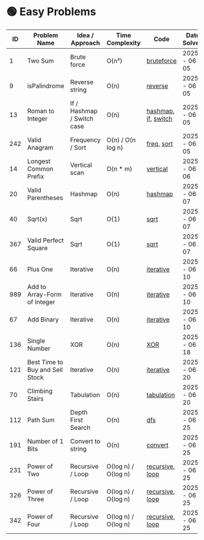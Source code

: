 # 🟢 Easy Problems

| ID  | Problem Name                 | Idea / Approach         | Time Complexity | Code                                                                 | Date Solved   | Note |
|-----|------------------------------|-------------------------|-----------------|----------------------------------------------------------------------|---------------|------|
| 1   | Two Sum                      | Brute force             | O(n²)          | [bruteforce](./1.%20Two%20Sum/two_sum_bruteforce.cpp)               | 2025 - 06 - 05 |
| 9   | isPalindrome                 | Reverse string          | O(n)           | [reverse](./9.%20isPalindrome/isPalidrome_reverse_string.cpp)       | 2025 - 06 - 05 |
| 13  | Roman to Integer             | If / Hashmap / Switch case  | O(n)           | [hashmap](./13.%20Roman%20to%20Integer/Roman_to_Integer_hashmap.cpp), [if](./13.%20Roman%20to%20Integer/Roman_to_Integer_if.cpp), [switch](./13.%20Roman%20to%20Integer/Roman_to_Integer_switch_case.cpp) | 2025 - 06 - 05 |
| 242 | Valid Anagram                | Frequency / Sort        | O(n) / O(n log n) | [freq](./242.%20Valid%20Anagram/valid_anagram_frequency_count.cpp), [sort](./242.%20Valid%20Anagram/valid_anagram_sort.cpp) | 2025 - 06 - 05 |
| 14  | Longest Common Prefix        | Vertical scan           | O(n * m)       | [vertical](./14.%20Longest%20Common%20Prefix/longest_common_prefix_vertical_scan.cpp) | 2025 - 06 - 06 |
| 20  | Valid Parentheses            | Hashmap                 | O(n)           | [hashmap](./20.%20Valid%20Parentheses/valid_parenthese_hashmap.cpp) | 2025 - 06 - 07 |
| 40  | Sqrt(x)                      | Sqrt                    | O(1)           | [sqrt](./40.%20Sqrt(x)/Sqrt(x).cpp)                                 | 2025 - 06 - 07 |
| 367 | Valid Perfect Square         | Sqrt                    | O(1)           | [sqrt](./367.%20Valid%20Perfect%20Square/Valid_Perfect_Square.cpp)  | 2025 - 06 - 07 |
| 66  | Plus One                     | Iterative               | O(n)           | [iterative](./66.%20Plus%20One/Plus_One.cpp)                        | 2025 - 06 - 10 |
| 989 | Add to Array-Form of Integer | Iterative               | O(n)           | [iterative](./989.%20Add%20to%20Array-Form%20of%20Integer/Add_to_Array-Form_of_Integer.cpp) | 2025 - 06 - 10 |
| 67  | Add Binary                   | Iterative               | O(n)           | [iterative](./67.%20Add%20Binary/Add_Binary.cpp)                    | 2025 - 06 - 10 |
| 136 | Single Number                | XOR                     | O(n)           | [XOR](./136.%20Single%20Number/Single_Number.cpp)              | 2025 - 06 - 18 |
| 121 | Best Time to Buy and Sell Stock | Iterative            | O(n)           | [iterative](./121.%20Best%20Time%20to%20Buy%20and%20Sell%20Stock/Time_to_Buy_and_Sell_Stock.cpp)                                                | 2025 - 06 - 20 |
| 70 | Climbing Stairs               | Tabulation              | O(n)           | [tabulation](./70.%20Climbing%20Stairs/Climbing_Stairs_Tabulation.cpp)                                                    | 2025 - 06 - 20 | 
| 112 | Path Sum                     | Depth First Search       | O(n)          | [dfs](./112.%20Path%20Sum/Path_Sum.cpp)       | 2025 - 06 - 25 |
| 191 | Number of 1 Bits            | Convert to string         | O(n)          | [convert](./191.%20Number%20of%201%20Bits/Number_of_1_Bits.cpp) | 2025 - 06 - 25 | 
| 231 | Power of Two                  | Recursive / Loop               | O(log n) / O(log n)    | [recursive](./231.%20Power%20of%20Two/Power_of_Two_recursive.cpp), [loop](./231.%20Power%20of%20Two/Power_of_Two_loop.cpp)   | 2025 - 06 - 25 | 
| 326 | Power of Three                  | Recursive / Loop               | O(log n) / O(log n)    | [recursive](./326.%20Power%20of%20Three/Power_of_Three_recursive.cpp), [loop](./326.%20Power%20of%20Three/Power_of_Three_loop.cpp)   | 2025 - 06 - 25 | 
| 342 | Power of Four                  | Recursive / Loop               | O(log n) / O(log n)    | [recursive](./342.%20Power%20of%20Four/Power_of_Four_recursive.cpp), [loop](./342.%20Power%20of%20Four/Power_of_Four_loop.cpp)   | 2025 - 06 - 25 | 